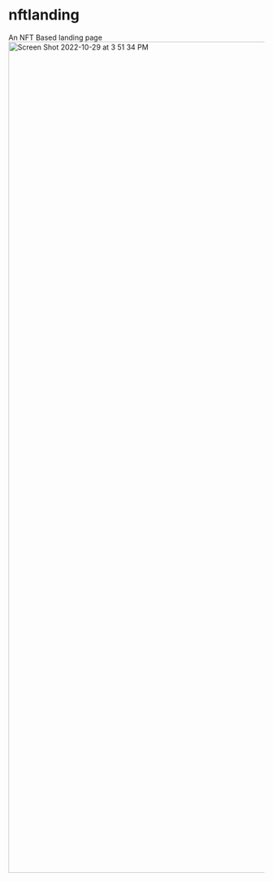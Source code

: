 # nftlanding
An NFT Based landing page
<img width="1636" alt="Screen Shot 2022-10-29 at 3 51 34 PM" src="https://user-images.githubusercontent.com/53067387/198838185-9ccd4fcb-2ded-4167-be1b-9781724652e2.png">
